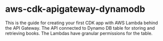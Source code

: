 # aws-cdk-apigateway-dynamodb
This is the guide for creating your first CDK app with AWS Lambda behind the API Gateway. The API connected to Dynamo DB table for storing and retrieving books. The Lambdas have granular permissions for the table.
